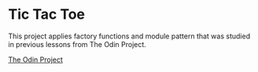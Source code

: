 # Tic Tac Toe

This project applies factory functions and module pattern that was studied in previous lessons from The Odin Project.

[The Odin Project](https://www.theodinproject.com/courses/javascript/lessons/tic-tac-toe-javascript)
